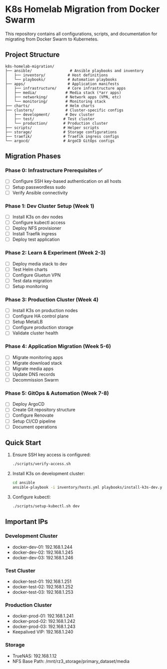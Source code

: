 # K8s Homelab Migration from Docker Swarm

This repository contains all configurations, scripts, and documentation for migrating from Docker Swarm to Kubernetes.

## Project Structure

```
k8s-homelab-migration/
├── ansible/                 # Ansible playbooks and inventory
│   ├── inventory/          # Host definitions
│   └── playbooks/          # Automation playbooks
├── apps/                   # Application manifests
│   ├── infrastructure/     # Core infrastructure apps
│   ├── media/             # Media stack (*arr apps)
│   ├── networking/        # Network apps (VPN, etc)
│   └── monitoring/        # Monitoring stack
├── charts/                # Helm charts
├── clusters/              # Cluster-specific configs
│   ├── development/       # Dev cluster
│   ├── test/             # Test cluster
│   └── production/       # Production cluster
├── scripts/              # Helper scripts
├── storage/              # Storage configurations
├── traefik/              # Traefik ingress configs
└── argocd/               # ArgoCD GitOps configs
```

## Migration Phases

### Phase 0: Infrastructure Prerequisites ✅
- [ ] Configure SSH key-based authentication on all hosts
- [ ] Setup passwordless sudo
- [ ] Verify Ansible connectivity

### Phase 1: Dev Cluster Setup (Week 1)
- [ ] Install K3s on dev nodes
- [ ] Configure kubectl access
- [ ] Deploy NFS provisioner
- [ ] Install Traefik ingress
- [ ] Deploy test application

### Phase 2: Learn & Experiment (Week 2-3)
- [ ] Deploy media stack to dev
- [ ] Test Helm charts
- [ ] Configure Gluetun VPN
- [ ] Test data migration
- [ ] Setup monitoring

### Phase 3: Production Cluster (Week 4)
- [ ] Install K3s on production nodes
- [ ] Configure HA control plane
- [ ] Setup MetalLB
- [ ] Configure production storage
- [ ] Validate cluster health

### Phase 4: Application Migration (Week 5-6)
- [ ] Migrate monitoring apps
- [ ] Migrate download stack
- [ ] Migrate media apps
- [ ] Update DNS records
- [ ] Decommission Swarm

### Phase 5: GitOps & Automation (Week 7-8)
- [ ] Deploy ArgoCD
- [ ] Create Git repository structure
- [ ] Configure Renovate
- [ ] Setup CI/CD pipeline
- [ ] Document operations

## Quick Start

1. Ensure SSH key access is configured:
   ```bash
   ./scripts/verify-access.sh
   ```

2. Install K3s on development cluster:
   ```bash
   cd ansible
   ansible-playbook -i inventory/hosts.yml playbooks/install-k3s-dev.yml
   ```

3. Configure kubectl:
   ```bash
   ./scripts/setup-kubectl.sh dev
   ```

## Important IPs

### Development Cluster
- docker-dev-01: 192.168.1.244
- docker-dev-02: 192.168.1.245
- docker-dev-03: 192.168.1.246

### Test Cluster  
- docker-test-01: 192.168.1.251
- docker-test-02: 192.168.1.252
- docker-test-03: 192.168.1.253

### Production Cluster
- docker-prod-01: 192.168.1.241
- docker-prod-02: 192.168.1.242
- docker-prod-03: 192.168.1.243
- Keepalived VIP: 192.168.1.240

### Storage
- TrueNAS: 192.168.1.12
- NFS Base Path: /mnt/rz3_storage/primary_dataset/media
